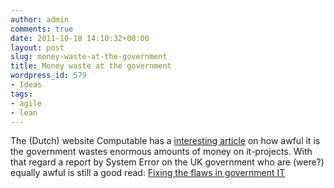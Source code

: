 ```yaml
---
author: admin
comments: true
date: 2011-10-18 14:10:32+00:00
layout: post
slug: money-waste-at-the-government
title: Money waste at the government
wordpress_id: 579
- Ideas
tags:
- agile
- lean
---
```


The (Dutch) website Computable has a [interesting article](http://www.computable.nl/artikel/ict_topics/overheid/4230545/1277202/rijk-verspeelt-doelbewust-5-miljard-euro-aan-ict.html) on how awful it is the government wastes enormous amounts of money on it-projects. With that regard a report by System Error on the UK government who are (were?) equally awful is still a good read: [Fixing the flaws in government IT](http://www.instituteforgovernment.org.uk/publications/23/)
